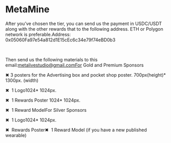 # MetaMine
After you’ve chosen the tier, you can send us the payment in USDC/USDT along with the other rewards that  to the following address. ETH or Polygon network is preferable.Address: 0x05060Fa97e54a812d1E15cEc6c34e79f74eBD0b3

 

Then send us the following materials to this email:metalivestudio@gmail.comFor Gold and Premium Sponsors

✖ 3 posters for the Advertising box and pocket shop poster. 700px(height)* 1300px. (width)

✖  1 Logo1024* 1024px.

✖  1 Rewards Poster 1024* 1024px.

✖  1 Reward ModelFor Silver Sponsors

✖  1 Logo1024* 1024px.

✖  Rewards Poster✖  1 Reward Model (if you have a new published wearable)

